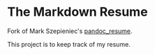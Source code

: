 The Markdown Resume
===================

Fork of Mark Szepieniec's [pandoc_resume](https://github.com/mszep/pandoc_resume).  

This project is to keep track of my resume.
